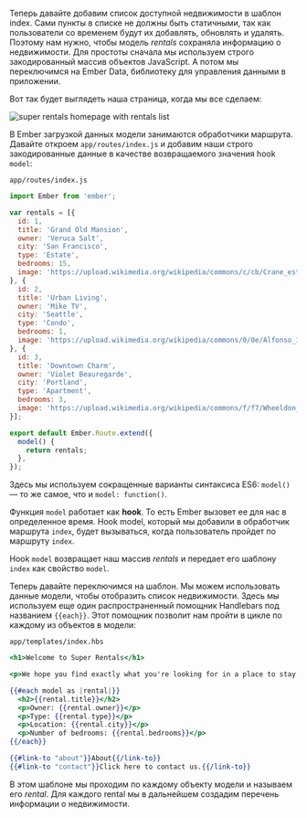 Теперь давайте добавим список доступной недвижимости в шаблон index. Сами пункты в списке не должны быть статичными, так как пользователи со временем будут их добавлять, обновлять и удалять. Поэтому нам нужно, чтобы модель *rentals* сохраняла информацию о недвижимости. Для простоты сначала мы используем строго закодированный массив объектов JavaScript. А потом мы переключимся на Ember Data, библиотеку для управления данными в приложении.

Вот так будет выглядеть наша страница, когда мы все сделаем:

![super rentals homepage with rentals list](/static/images/guides/tutorial/super-rentals-index-with-list.png)

В Ember загрузкой данных модели занимаются обработчики маршрута. Давайте откроем `app/routes/index.js` и добавим наши строго закодированные данные в качестве возвращаемого значения hook `model`:

`app/routes/index.js`
```js
import Ember from 'ember';

var rentals = [{
  id: 1,
  title: 'Grand Old Mansion',
  owner: 'Veruca Salt',
  city: 'San Francisco',
  type: 'Estate',
  bedrooms: 15,
  image: 'https://upload.wikimedia.org/wikipedia/commons/c/cb/Crane_estate_(5).jpg'
}, {
  id: 2,
  title: 'Urban Living',
  owner: 'Mike TV',
  city: 'Seattle',
  type: 'Condo',
  bedrooms: 1,
  image: 'https://upload.wikimedia.org/wikipedia/commons/0/0e/Alfonso_13_Highrise_Tegucigalpa.jpg'
}, {
  id: 3,
  title: 'Downtown Charm',
  owner: 'Violet Beauregarde',
  city: 'Portland',
  type: 'Apartment',
  bedrooms: 3,
  image: 'https://upload.wikimedia.org/wikipedia/commons/f/f7/Wheeldon_Apartment_Building_-_Portland_Oregon.jpg'
}];

export default Ember.Route.extend({
  model() {
    return rentals;
  },
});
```

Здесь мы используем сокращенные варианты синтаксиса ES6: `model()` — то же самое, что и `model: function()`.

Функция `model` работает как **hook**. То есть Ember вызовет ее для нас в определенное  время. Hook model, который мы добавили в обработчик маршрута `index`, будет вызываться, когда пользователь пройдет по маршруту `index`.

Hook `model` возвращает наш массив *rentals* и передает его шаблону `index` как свойство `model`.

Теперь давайте переключимся на шаблон. Мы можем использовать данные модели, чтобы отобразить список недвижимости. Здесь мы используем еще один распространенный помощник Handlebars под названием `{{each}}`. Этот помощник позволит нам пройти в цикле по каждому из объектов в модели:

`app/templates/index.hbs`
```hbs
<h1>Welcome to Super Rentals</h1>

<p>We hope you find exactly what you're looking for in a place to stay.</p>

{{#each model as |rental|}}
  <h2>{{rental.title}}</h2>
  <p>Owner: {{rental.owner}}</p>
  <p>Type: {{rental.type}}</p>
  <p>Location: {{rental.city}}</p>
  <p>Number of bedrooms: {{rental.bedrooms}}</p>
{{/each}}

{{#link-to "about"}}About{{/link-to}}
{{#link-to "contact"}}Click here to contact us.{{/link-to}}
```

В этом шаблоне мы проходим по каждому объекту модели и называем его *rental*. Для каждого rental мы в дальнейшем создадим перечень информации о недвижимости.